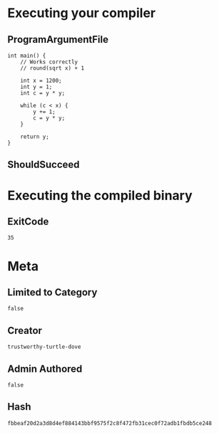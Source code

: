 # Executing your compiler

## ProgramArgumentFile

```
int main() {
    // Works correctly
    // round(sqrt x) + 1

    int x = 1200;
    int y = 1;
    int c = y * y;

    while (c < x) {
        y += 1;
        c = y * y;
    }

    return y;
}
```

## ShouldSucceed

# Executing the compiled binary

## ExitCode

```
35
```

# Meta

## Limited to Category

```
false
```

## Creator

```
trustworthy-turtle-dove
```

## Admin Authored

```
false
```

## Hash

```
fbbeaf20d2a3d8d4ef884143bbf9575f2c8f472fb31cec0f72adb1fbdb5ce248
```
